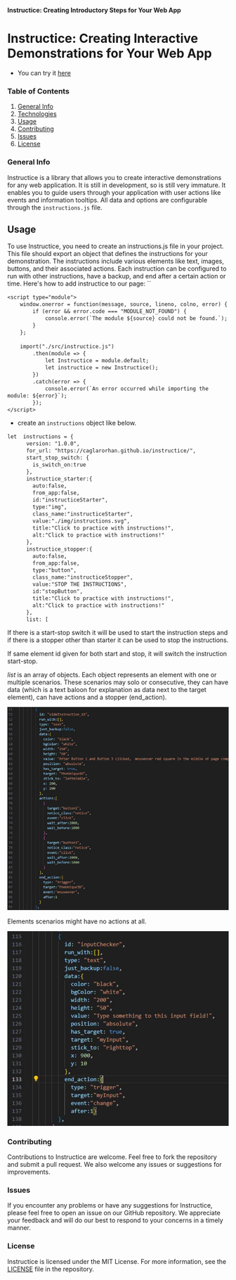 **Instructice: Creating Introductory Steps for Your Web App**

# Instructice: Creating Interactive Demonstrations for Your Web App
- You can try it [here](https://caglarorhan.github.io/instructice/)

### Table of Contents
1. [General Info](#general-info)
2. [Technologies](#technologies)
3. [Usage](#usage)
4. [Contributing](#contributing)
5. [Issues](#issues)
6. [License](#license)

### General Info
Instructice is a library that allows you to create interactive demonstrations for any web application. It is still in development, so is still very immature. It enables you to guide users through your application with user actions like events and information tooltips. All data and options are configurable through the `instructions.js` file.

## Usage
To use Instructice, you need to create an instructions.js file in your project. This file should export an object that defines the instructions for your demonstration. The instructions include various elements like text, images, buttons, and their associated actions. Each instruction can be configured to run with other instructions, have a backup, and end after a certain action or time.  Here's how to add instructice to our page:
``

``` 
<script type="module">
    window.onerror = function(message, source, lineno, colno, error) {
        if (error && error.code === "MODULE_NOT_FOUND") {
            console.error(`The module ${source} could not be found.`);
        }
    };

    import("./src/instructice.js")
        .then(module => {
            let Instructice = module.default;
            let instructice = new Instructice();
        })
        .catch(error => {
            console.error(`An error occurred while importing the module: ${error}`);
        });
</script>
```

- create an `instructions` object like below. 


```
let  instructions = {
      version: "1.0.0",
      for_url: "https://caglarorhan.github.io/instructice/",
      start_stop_switch: {
        is_switch_on:true
      },
      instructice_starter:{
        auto:false,
        from_app:false,
        id:"instructiceStarter",
        type:"img",
        class_name:"instructiceStarter",
        value:"./img/instructions.svg",
        title:"Click to practice with instructions!",
        alt:"Click to practice with instructions!"
      },
      instructice_stopper:{
        auto:false,
        from_app:false,
        type:"button",
        class_name:"instructiceStopper",
        value:"STOP THE INSTRUCTIONS",
        id:"stopButton",
        title:"Click to practice with instructions!",
        alt:"Click to practice with instructions!"
      },
      list: [
```

If there is a start-stop switch it will be used to start the instruction steps and if there is a stopper other than starter it can be used to stop the instructions.

If same element id given for both start and stop, it will switch the instruction start-stop.



*list* is an array of objects. Each object represents an element with one or multiple scenarios. These scenarios may solo or consecutive, they can have data (which is a text baloon for explanation as data next to the target element), can have actions and a stopper (end_action).

<img src="./img/instruction_sample_object_1.JPG">

Elements scenarios might have no actions at all.

<img src="./img/instruction_sample_object_2.JPG">

### Contributing
Contributions to Instructice are welcome. Feel free to fork the repository and submit a pull request. We also welcome any issues or suggestions for improvements.  

### Issues
If you encounter any problems or have any suggestions for Instructice, please feel free to open an issue on our GitHub repository. We appreciate your feedback and will do our best to respond to your concerns in a timely manner.

### License
Instructice is licensed under the MIT License. For more information, see the [LICENSE](./LICENSE.txt) file in the repository.
